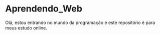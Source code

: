 # Aprendendo_Web
Olá, estou entrando no mundo da programação e este repositório é para meus estudo online.
